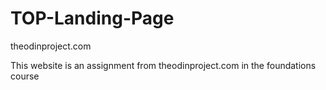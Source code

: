 # TOP-Landing-Page
theodinproject.com

This website is an assignment from theodinproject.com in the foundations course